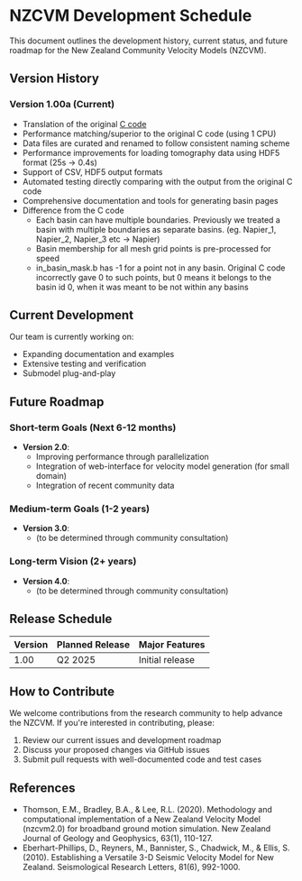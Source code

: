# NZCVM Development Schedule

This document outlines the development history, current status, and future roadmap for the New Zealand Community Velocity Models (NZCVM).

## Version History

### Version 1.00a (Current)
- Translation of the original [C code](https://github.com/ucgmsim/Velocity-Model)
- Performance matching/superior to the original C code (using 1 CPU)
- Data files are curated and renamed to follow consistent naming scheme
- Performance improvements for loading tomography data using HDF5 format (25s -> 0.4s)
- Support of CSV, HDF5 output formats
- Automated testing directly comparing with the output from the original C code
- Comprehensive documentation and tools for generating basin pages
- Difference from the C code
    - Each basin can have multiple boundaries. Previously we treated a basin with multiple boundaries as separate basins. (eg. Napier_1, Napier_2, Napier_3 etc -> Napier)
    - Basin membership for all mesh grid points is pre-processed for speed
    - in_basin_mask.b has -1 for a point not in any basin. Original C code incorrectly gave 0 to such points, but 0 means it belongs to the basin id 0, when it was meant to be not within any basins


## Current Development

Our team is currently working on:

- Expanding documentation and examples
- Extensive testing and verification
- Submodel plug-and-play

## Future Roadmap

### Short-term Goals (Next 6-12 months)
- **Version 2.0**:
    - Improving performance through parallelization
    - Integration of web-interface for velocity model generation (for small domain)
    - Integration of recent community data

### Medium-term Goals (1-2 years)
- **Version 3.0**:
    - (to be determined through community consultation)

### Long-term Vision (2+ years)
- **Version 4.0**:
    - (to be determined through community consultation)

## Release Schedule

| Version | Planned Release | Major Features |
|---------|----------------|----------------|
| 1.00    | Q2 2025        | Initial release |

## How to Contribute

We welcome contributions from the research community to help advance the NZCVM. If you're interested in contributing, please:

1. Review our current issues and development roadmap
2. Discuss your proposed changes via GitHub issues
3. Submit pull requests with well-documented code and test cases

## References

- Thomson, E.M., Bradley, B.A., & Lee, R.L. (2020). Methodology and computational implementation of a New Zealand Velocity Model (nzcvm2.0) for broadband ground motion simulation. New Zealand Journal of Geology and Geophysics, 63(1), 110-127.
- Eberhart-Phillips, D., Reyners, M., Bannister, S., Chadwick, M., & Ellis, S. (2010). Establishing a Versatile 3-D Seismic Velocity Model for New Zealand. Seismological Research Letters, 81(6), 992-1000.
